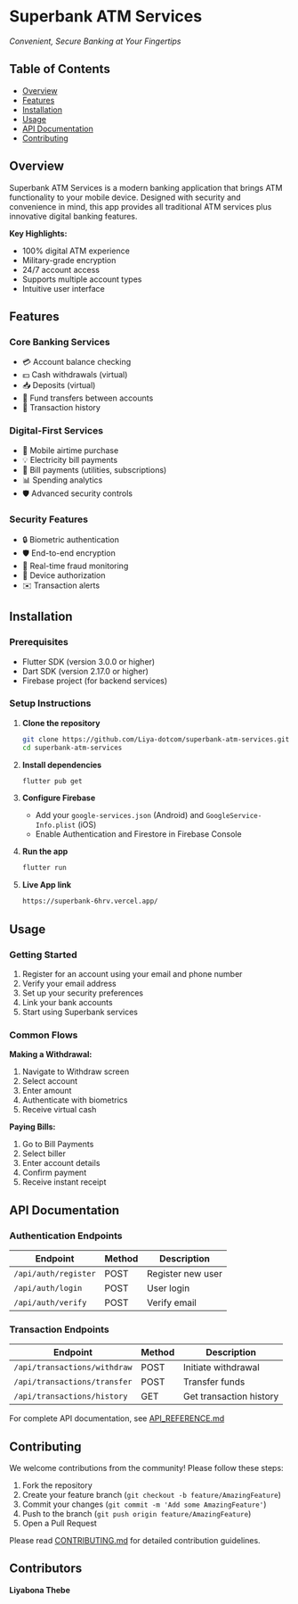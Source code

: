 # Superbank ATM Services

*Convenient, Secure Banking at Your Fingertips*

## Table of Contents
- [Overview](#overview)
- [Features](#features)
- [Installation](#installation)
- [Usage](#usage)
- [API Documentation](#api-documentation)
- [Contributing](#contributing)


## Overview

Superbank ATM Services is a modern banking application that brings ATM functionality to your mobile device. Designed with security and convenience in mind, this app provides all traditional ATM services plus innovative digital banking features.

**Key Highlights:**
- 100% digital ATM experience
- Military-grade encryption
- 24/7 account access
- Supports multiple account types
- Intuitive user interface

## Features

### Core Banking Services
- 💳 Account balance checking
- 💵 Cash withdrawals (virtual)
- 📥 Deposits (virtual)
- 🔄 Fund transfers between accounts
- 📜 Transaction history

### Digital-First Services
- 📱 Mobile airtime purchase
- 💡 Electricity bill payments
- 🏦 Bill payments (utilities, subscriptions)
- 📊 Spending analytics
- 🛡️ Advanced security controls

### Security Features
- 🔒 Biometric authentication
- 🛡️ End-to-end encryption
- 🚨 Real-time fraud monitoring
- 📱 Device authorization
- ✉️ Transaction alerts

## Installation

### Prerequisites
- Flutter SDK (version 3.0.0 or higher)
- Dart SDK (version 2.17.0 or higher)
- Firebase project (for backend services)

### Setup Instructions

1. **Clone the repository**
   ```bash
   git clone https://github.com/Liya-dotcom/superbank-atm-services.git
   cd superbank-atm-services
   ```

2. **Install dependencies**
   ```bash
   flutter pub get
   ```

3. **Configure Firebase**
   - Add your `google-services.json` (Android) and `GoogleService-Info.plist` (iOS)
   - Enable Authentication and Firestore in Firebase Console

4. **Run the app**
   ```bash
   flutter run
   ```

5. **Live App link**
   ```bash
   https://superbank-6hrv.vercel.app/
   ```

## Usage

### Getting Started
1. Register for an account using your email and phone number
2. Verify your email address
3. Set up your security preferences
4. Link your bank accounts
5. Start using Superbank services

### Common Flows
**Making a Withdrawal:**
1. Navigate to Withdraw screen
2. Select account
3. Enter amount
4. Authenticate with biometrics
5. Receive virtual cash

**Paying Bills:**
1. Go to Bill Payments
2. Select biller
3. Enter account details
4. Confirm payment
5. Receive instant receipt

## API Documentation

### Authentication Endpoints
| Endpoint | Method | Description |
|----------|--------|-------------|
| `/api/auth/register` | POST | Register new user |
| `/api/auth/login` | POST | User login |
| `/api/auth/verify` | POST | Verify email |

### Transaction Endpoints
| Endpoint | Method | Description |
|----------|--------|-------------|
| `/api/transactions/withdraw` | POST | Initiate withdrawal |
| `/api/transactions/transfer` | POST | Transfer funds |
| `/api/transactions/history` | GET | Get transaction history |

For complete API documentation, see [API_REFERENCE.md](API_REFERENCE.md)

## Contributing

We welcome contributions from the community! Please follow these steps:

1. Fork the repository
2. Create your feature branch (`git checkout -b feature/AmazingFeature`)
3. Commit your changes (`git commit -m 'Add some AmazingFeature'`)
4. Push to the branch (`git push origin feature/AmazingFeature`)
5. Open a Pull Request

Please read [CONTRIBUTING.md](CONTRIBUTING.md) for detailed contribution guidelines.

## Contributors
  **Liyabona Thebe**
